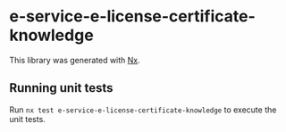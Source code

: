 # e-service-e-license-certificate-knowledge

This library was generated with [Nx](https://nx.dev).

## Running unit tests

Run `nx test e-service-e-license-certificate-knowledge` to execute the unit tests.
